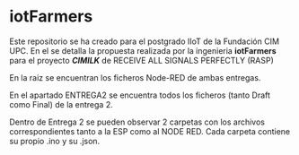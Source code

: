 # iotFarmers
Este repositorio se ha creado para el postgrado IIoT de la Fundación CIM UPC. En el se detalla la propuesta realizada por la ingenieria **iotFarmers** para el proyecto _**CIMILK**_ de RECEIVE ALL SIGNALS PERFECTLY (RASP)



En la raiz se encuentran los ficheros Node-RED de ambas entregas.

En el apartado ENTREGA2 se encuentra todos los ficheros (tanto Draft como Final) de la entrega 2.

Dentro de Entrega 2 se pueden observar 2 carpetas con los archivos correspondientes tanto a la ESP como al NODE RED.
Cada carpeta contiene su propio .ino y su .json.
